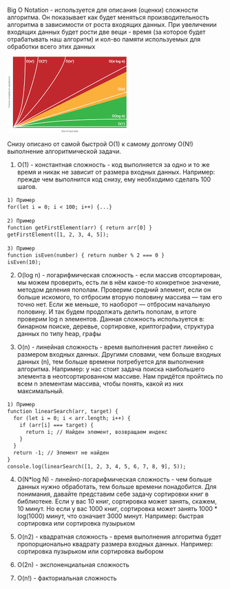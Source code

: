 Big O Notation - используется для описания (оценки) сложности алгоритма. Он показывает как будет меняться производительность алгоритма в зависимости от роста входящих данных. При увеличении входящих данных будет рости две вещи - время (за которое будет отрабатывать наш алгоритм) и кол-во памяти используемых для обработки всего этих данных

<img src="../../assets/algorithms/On.png" alt="Большая нотация" />

Снизу описано от самой быстрой O(1) к самому долгому O(N!) выполнение алгоритмической задачи. 

1. O(1) - константная сложность - код выполняется за одно и то же время и никак не зависит от размера входных данных. Например: прежде чем выполнится код снизу, ему необходимо сделать 100 шагов.

```
1) Пример
for(let i = 0; i < 100; i++) {...}

2) Пример
function getFirstElement(arr) { return arr[0] }
getFirstElement([1, 2, 3, 4, 5]);

3) Пример 
function isEven(number) { return number % 2 === 0 }
isEven(10);
```

2. O(log n) - логарифмическая сложность - если массив отсортирован, мы можем проверить, есть ли в нём какое-то конкретное значение, методом деления пополам. Проверим средний элемент, если он больше искомого, то отбросим вторую половину массива — там его точно нет. Если же меньше, то наоборот — отбросим начальную половину. И так будем продолжать делить пополам, в итоге проверим log n элементов. Данная сложность используется в: бинарном поиске, деревье, сортировке, криптографии, структура данных по типу heap, графы

3. O(n) - линейная сложность - время выполнения растет линейно с размером входных данных. Другими словами, чем больше входных данных (n), тем больше времени потребуется для выполнения алгоритма. Например: у нас стоит задача поиска наибольшего элемента в неотсортированном массиве. Нам придётся пройтись по всем n элементам массива, чтобы понять, какой из них максимальный.

```
1) Пример
function linearSearch(arr, target) {
  for (let i = 0; i < arr.length; i++) {
    if (arr[i] === target) {
      return i; // Найден элемент, возвращаем индекс
    }
  }
  return -1; // Элемент не найден
}
console.log(linearSearch([1, 2, 3, 4, 5, 6, 7, 8, 9], 5));
```

4. O(N*log N) -  линейно-логарифмическая сложность - чем больше данных нужно обработать, тем больше времени понадобится. Для понимания, давайте представим себе задачу сортировки книг в библиотеке. Если у вас 10 книг, сортировка может занять, скажем, 10 минут. Но если у вас 1000 книг, сортировка может занять 1000 * log(1000) минут, что означает 3000 минут. Например: быстрая сортировка или сортировка пузырьком

6. O(n2) - квадратная сложность - время выполнения алгоритма будет пропорционально квадрату размера входных данных. Например: сортировка пузырьком или сортировка выбором

7. O(2n) - экспоненциальная сложность 

8. O(n!) - факториальная сложность
